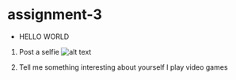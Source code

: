 # assignment-3

* HELLO WORLD


1. Post a selfie
![alt text][selfie]

[selfie]:  hello-world-Bregn/IMG-1074.JPG 

2. Tell me something interesting about yourself
I play video games
